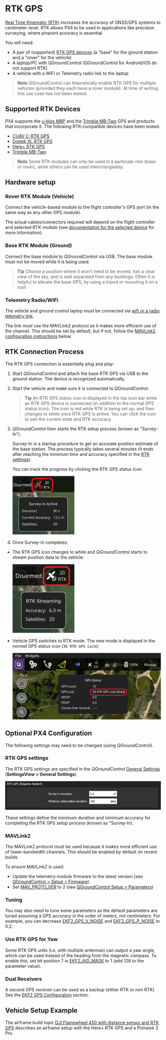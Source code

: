# RTK GPS

[Real Time Kinematic (RTK)](https://en.wikipedia.org/wiki/Real_Time_Kinematic) increases the accuracy of GNSS/GPS systems to centimeter-level. RTK allows PX4 to be used in applications like precision surveying, where pinpoint accuracy is essential.

You will need:

- A pair of (supported) [RTK GPS devices](#supported-rtk-devices) (a "base" for the ground station and a "rover" for the vehicle)
- A *laptop/PC* with QGroundControl (QGroundControl for Android/iOS do not support RTK)
- A vehicle with a WiFi or Telemetry radio link to the laptop

> **Note** *QGroundControl* can theoretically enable RTK GPS for multiple vehicles (provided they each have a rover module). At time of writing this use case has not been tested.

## Supported RTK Devices

PX4 supports the [u-blox M8P](https://www.u-blox.com/en/product/neo-m8p) and the [Trimble MB-Two](https://www.trimble.com/Precision-GNSS/MB-Two-Board.aspx) GPS and products that incorporate it. The following RTK-compatible devices have been tested.

- [CUAV C-RTK GPS](../gps_compass/rtk_gps_cuav_c-rtk.md)
- [Drotek XL RTK GPS](../gps_compass/rtk_gps_drotek_xl.md)
- [Here+ RTK GPS](../gps_compass/rtk_gps_hex_hereplus.md)
- [Trimble MB-Two](../gps_compass/rtk_gps_trimble_mb_two.md)

> **Note** Some RTK modules can only be used in a particular role (base or rover), while others can be used interchangeably.

## Hardware setup

### Rover RTK Module (Vehicle)

Connect the vehicle-based module to the flight controller's GPS port (in the same way as any other GPS module).

The actual cables/connectors required will depend on the flight controller and selected RTK module (see [documentation for the selected device](#supported-rtk-devices) for more information).

### Base RTK Module (Ground)

Connect the base module to *QGroundControl* via USB. The base module must not be moved while it is being used.

> **Tip** Choose a position where it won't need to be moved, has a clear view of the sky, and is well separated from any buildings. Often it is helpful to elevate the base GPS, by using a tripod or mounting it on a roof.

### Telemetry Radio/WiFi

The vehicle and ground control laptop must be connected via [wifi or a radio telemetry link](../assembly/quick_start_pixhawk.md#telemetry-radios-optional). <!-- this should be a link to a telemetry topic, but we don't have one yet -->

The link *must* use the MAVLink2 protocol as it makes more efficient use of the channel. This should be set by default, but if not, follow the [MAVLink2 configuration instructions](#mavlink2) below.

## RTK Connection Process

The RTK GPS connection is essentially plug and play:

1. Start *QGroundControl* and attach the base RTK GPS via USB to the ground station. The device is recognized automatically. 
2. Start the vehicle and make sure it is connected to *QGroundControl*.
    
    > **Tip** An RTK GPS status icon is displayed in the top icon bar while an RTK GPS device is connected (in addition to the normal GPS status icon). The icon is red while RTK is being set up, and then changes to white once RTK GPS is active. You can click the icon to see the current state and RTK accuracy.

3. *QGroundControl* then starts the RTK setup process (known as "Survey-In").
    
    Survey-In is a startup procedure to get an accurate position estimate of the base station. The process typically takes several minutes (it ends after reaching the minimum time and accuracy specified in the [RTK settings](#rtk-gps-settings)).
    
    You can track the progress by clicking the RTK GPS status icon.
    
    <img src="../../assets/qgc/setup/rtk/qgc_rtk_survey-in.png" width="200px" title="survey-in" />

4. Once Survey-in completes:

- The RTK GPS icon changes to white and *QGroundControl* starts to stream position data to the vehicle:
    
    <img src="../../assets/qgc/setup/rtk/qgc_rtk_streaming.png" width="200px" title="RTK streaming" />

- Vehicle GPS switches to RTK mode. The new mode is displayed in the *normal* GPS status icon (`3D RTK GPS Lock`):
    
    ![RTK GPS Status](../../assets/qgc/setup/rtk/qgc_rtk_gps_status.png)

## Optional PX4 Configuration

The following settings may need to be changed (using *QGroundControl*).

### RTK GPS settings

The RTK GPS settings are specified in the *QGroundControl* [General Settings](https://docs.qgroundcontrol.com/en/SettingsView/General.html#rtk-gps) (**SettingsView > General Settings**).

![RTK GPS Setup](../../assets/qgc/setup/rtk/settings_view_general_rtk_gps.jpg)

These settings define the minimum duration and minimum accuracy for completing the RTK GPS setup process (known as "Survey-In).

### MAVLink2

The MAVLink2 protocol must be used because it makes more efficient use of lower-bandwidth channels. This should be enabled by default on recent builds.

To ensure MAVLink2 is used:

- Update the telemetry module firmware to the latest version (see [QGroundControl > Setup > Firmware](https://docs.qgroundcontrol.com/en/SetupView/Firmware.html)).
- Set [MAV_PROTO_VER](../advanced_config/parameter_reference.md#MAV_PROTO_VER) to 2 (see [QGroundControl Setup > Parameters](https://docs.qgroundcontrol.com/en/SetupView/Parameters.html))

### Tuning

You may also need to tune some parameters as the default parameters are tuned assuming a GPS accuracy in the order of meters, not centimeters. For example, you can decrease [EKF2_GPS_V_NOISE](../advanced_config/parameter_reference.md#EKF2_GPS_V_NOISE) and [EKF2_GPS_P_NOISE](../advanced_config/parameter_reference.md#EKF2_GPS_P_NOISE) to 0.2.

### Use RTK GPS for Yaw

Some RTK GPS units (i.e. with multiple antennas) can output a yaw angle, which can be used instead of the heading from the magnetic compass. To enable this, set bit position 7 in [EKF2_AID_MASK](../advanced_config/parameter_reference.md#EKF2_AID_MASK) to 1 (add 128 to the parameter value).

### Dual Receivers

A second GPS receiver can be used as a backup (either RTK or non RTK). See the [EKF2 GPS Configuration](../advanced_config/tuning_the_ecl_ekf.md#GPS) section.

<!-- 

- Video demonstration would be nice.
- something that shows positioning of base, connection of RTK rover, survey in process. Some sort of short precision survey. 
-->

## Vehicle Setup Example

The airframe build topic [DJI Flamewheel 450 with distance sensor and RTK GPS](https://dev.px4.io/en/airframes_multicopter/dji_flamewheel_450.html) describes an airframe setup with the Here+ RTK GPS and a Pixhawk 3 Pro.